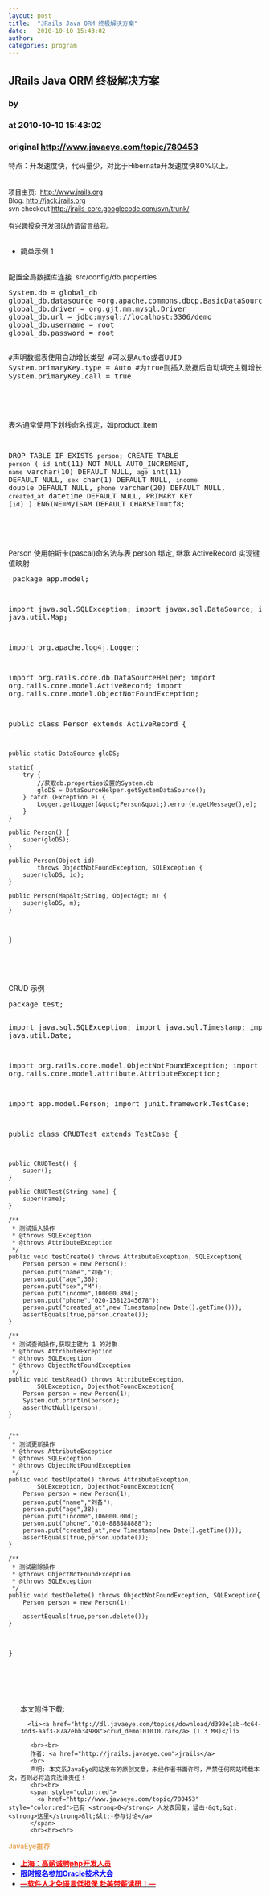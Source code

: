 ```yaml
---
layout: post
title:  "JRails Java ORM 终极解决方案"
date:   2010-10-10 15:43:02
author: 
categories: program
---
```


## JRails Java ORM 终极解决方案
### by 
### at 2010-10-10 15:43:02
### original <http://www.javaeye.com/topic/780453>

特点：开发速度快，代码量少，对比于Hibernate开发速度快80%以上。
<br>
<br><span style="font-size:small">
<br>项目主页:  http://www.jrails.org 
<br>Blog: http://jack.jrails.org
<br>svn checkout http://jrails-core.googlecode.com/svn/trunk/
<br>
<br>有兴趣投身开发团队的请留言给我。
<br></span>
<br><ul>
<li>简单示例 1
</li></ul>
<br>配置全局数据库连接  src/config/db.properties
<br><pre name="code">
System.db = global_db
global_db.datasource =org.apache.commons.dbcp.BasicDataSource
global_db.driver = org.gjt.mm.mysql.Driver
global_db.url = jdbc:mysql://localhost:3306/demo
global_db.username = root
global_db.password = root

#声明数据表使用自动增长类型
#可以是Auto或者UUID
System.primaryKey.type = Auto
#为true则插入数据后自动填充主键增长值
System.primaryKey.call = true

</pre>
<br>
<br>表名通常使用下划线命名规定，如product_item
<br><pre name="code">

DROP TABLE IF EXISTS `person`;
CREATE TABLE `person` (
  `id` int(11) NOT NULL AUTO_INCREMENT,
  `name` varchar(10) DEFAULT NULL,
  `age` int(11) DEFAULT NULL,
  `sex` char(1) DEFAULT NULL,
  `income` double DEFAULT NULL,
  `phone` varchar(20) DEFAULT NULL,
  `created_at` datetime DEFAULT NULL,
  PRIMARY KEY (`id`)
) ENGINE=MyISAM DEFAULT CHARSET=utf8;
</pre>
<br>
<br>
<br>Person 使用帕斯卡(pascal)命名法与表 person 绑定, 继承 ActiveRecord 实现键值映射
<br><pre name="code">
package app.model;

import java.sql.SQLException;
import javax.sql.DataSource;
import java.util.Map;

import org.apache.log4j.Logger;

import org.rails.core.db.DataSourceHelper;
import org.rails.core.model.ActiveRecord;
import org.rails.core.model.ObjectNotFoundException;

public class Person extends ActiveRecord {
	
	public static DataSource gloDS;
	
	static{
		try {
			//获取db.properties设置的System.db
			gloDS = DataSourceHelper.getSystemDataSource();
		} catch (Exception e) {
			Logger.getLogger(&quot;Person&quot;).error(e.getMessage(),e);
		}
	}	

	public Person() {
		super(gloDS);
	}

	public Person(Object id)
			throws ObjectNotFoundException, SQLException {
		super(gloDS, id);
	}

	public Person(Map&lt;String, Object&gt; m) {
		super(gloDS, m);
	}

}

</pre>
<br>
<br>CRUD 示例
<br><pre name="code">
package test;

import java.sql.SQLException;
import java.sql.Timestamp;
import java.util.Date;

import org.rails.core.model.ObjectNotFoundException;
import org.rails.core.model.attribute.AttributeException;

import app.model.Person;
import junit.framework.TestCase;


public class CRUDTest extends TestCase {

	public CRUDTest() {
		super();
	}

	public CRUDTest(String name) {
		super(name);
	}
	
	/**
	 * 测试插入操作
	 * @throws SQLException 
	 * @throws AttributeException 
	 */
	public void testCreate() throws AttributeException, SQLException{
		Person person = new Person();
		person.put("name","刘备");
		person.put("age",36);
		person.put("sex","M");
		person.put("income",100000.89d);
		person.put("phone","020-13812345678");
		person.put("created_at",new Timestamp(new Date().getTime()));
		assertEquals(true,person.create());
	}
	
	/**
	 * 测试查询操作,获取主键为 1 的对象
	 * @throws AttributeException
	 * @throws SQLException
	 * @throws ObjectNotFoundException
	 */
	public void testRead() throws AttributeException, 
			SQLException, ObjectNotFoundException{
		Person person = new Person(1);
		System.out.println(person);
		assertNotNull(person);
	}
	
	
	/**
	 * 测试更新操作
	 * @throws AttributeException
	 * @throws SQLException
	 * @throws ObjectNotFoundException
	 */
	public void testUpdate() throws AttributeException, 
			SQLException, ObjectNotFoundException{
		Person person = new Person(1);
		person.put("name","刘备");
		person.put("age",38);
		person.put("income",106000.00d);
		person.put("phone","010-888888888");
		person.put("created_at",new Timestamp(new Date().getTime()));
		assertEquals(true,person.update());
	}
	
	/**
	 * 测试删除操作
	 * @throws ObjectNotFoundException
	 * @throws SQLException
	 */
	public void testDelete() throws ObjectNotFoundException, SQLException{
		Person person = new Person(1);
		
		assertEquals(true,person.delete());
	}

}

</pre>
          
  <br><br>
  <ul>
    本文附件下载:
    
      <li><a href="http://dl.javaeye.com/topics/download/d398e1ab-4c64-3dd3-aaf3-87a2ebb34988">crud_demo101010.rar</a> (1.3 MB)</li>
    
  </ul>

          <br><br>
          作者: <a href="http://jrails.javaeye.com">jrails</a> 
          <br>
          声明: 本文系JavaEye网站发布的原创文章，未经作者书面许可，严禁任何网站转载本文，否则必将追究法律责任！
          <br><br>
          <span style="color:red">
            <a href="http://www.javaeye.com/topic/780453" style="color:red">已有 <strong>0</strong> 人发表回复，猛击-&gt;&gt;<strong>这里</strong>&lt;&lt;-参与讨论</a>
          </span>
          <br><br><br>
<span style="color:#e28822">JavaEye推荐</span>
<br>
<ul><li><a href="http://www.iteye.com/clicks/138"><span style="color:red;font-weight:bold">上海：高薪诚聘php开发人员</span></a></li><li><a href="http://www.iteye.com/clicks/439"><span style="color:blue;font-weight:bold">限时报名参加Oracle技术大会</span></a></li><li><a href="http://www.iteye.com/clicks/433"><span style="color:red;font-weight:bold">—软件人才免语言低担保 赴美带薪读研！— </span></a></li></ul>
<br><br><br>